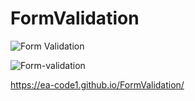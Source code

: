 # FormValidation
![Form Validation](https://user-images.githubusercontent.com/84244408/121808264-845b7100-cc4f-11eb-94d4-58e2604bcf07.jpg)

![Form-validation](https://user-images.githubusercontent.com/84244408/121808286-9ccb8b80-cc4f-11eb-8e5d-b67d34fe2557.gif)

https://ea-code1.github.io/FormValidation/









